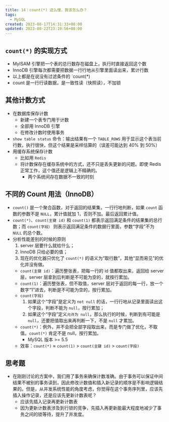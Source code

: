 ```yaml
---
title: 14｜count(*) 这么慢，我该怎么办？
tags:
  - MySQL
created: 2023-08-17T14:31:33+08:00
updated: 2023-08-22T23:19:56+08:00
---
```


## `count(*)` 的实现方式

- MyISAM 引擎把一个表的总行数存在磁盘上，执行时直接返回这个数
- InnoDB 引擎每次都需要把数据一行行地从引擎里面读出来，累计行数
- 以上都是在说没有过滤条件的 `count(*)
- count 是一行行读数据，是一致性读（快照读），不加锁

## 其他计数方式

- 在数据库保存计数
  - 新建一个表专门用于计数
  - 全部用 InnoDB 引擎
  - 在修改计数时使用事务
- `show table status` 命令：输出结果有一个 `TABLE_ROWS` 用于显示这个表当前行数，执行很快，但这个结果是采样估算的（误差可能达到 40% 到 50%）
- 用缓存系统保存计数
  - 比如用 `Redis`
  - 将计数保存在缓存系统中的方式，还不只是丢失更新的问题。即使 Redis 正常工作，这个值还是逻辑上不精确的。
    - 两个系统间存在数据不一致的时刻

## 不同的 Count 用法（InnoDB）

- `count()` 是一个聚合函数，对于返回的结果集，一行行地判断，如果 `count` 函数的参数不是 `NULL`，累计值就加 1，否则不加。最后返回累计值。
- `count(*)`、`count(主键 id)` 和 `count(1)` 都表示返回满足条件的结果集的总行数；而 `count(字段）` 则表示返回满足条件的数据行里面，参数“字段”不为 `NULL` 的总个数。
- 分析性能差别的时候的原则
  1. server 层要什么就给什么；
  2. InnoDB 只给必要的值；
  3. 现在的优化器只优化了 `count(*)` 的语义为“取行数”，其他“显而易见”的优化并没有做。
    - `count(主键 id)`：遍历整张表，把每一行的 id 值都取出来，返回给 server 层，server 层拿到后判断是不可能为空的，就按行累加。
    - `count(1)`：遍历整张表，但不取值，server 层对于返回的每一行，放一个数字“1”进去，判断是不可能为空的，按行累加。
    - `count(字段)`
      1. 如果这个“字段”是定义为 `not null` 的话，一行行地从记录里面读出这个字段，判断不能为 `null`，按行累加；
      2. 如果这个“字段”定义`允许为 null`，那么执行的时候，判断到有可能是 `null`，还要把值取出来再判断一下，不是 `null` 才累加。
    - `count(*)`：例外，并不会把全部字段取出来，而是专门做了优化，不取值。`count(*)` 肯定不是 null，按行累加。
      - MySQL 版本 >= 5.5
    - 效率：`count(*)` ≈ `count(1)` > `count(主键 id)` > `count(字段)`

## 思考题

- 在刚刚讨论的方案中，我们用了事务来确保计数准确。由于事务可以保证中间结果不被别的事务读到，因此修改计数值和插入新记录的顺序是不影响逻辑结果的。但是，从并发系统性能的角度考虑，你觉得在这个事务序列里，应该先插入操作记录，还是应该先更新计数表呢？
  - 应该先插入记录再更新计数表
  - 因为更新计数表涉及到行锁的竞争，先插入再更新能最大程度地减少了事务之间的锁等待，提升了并发度。
